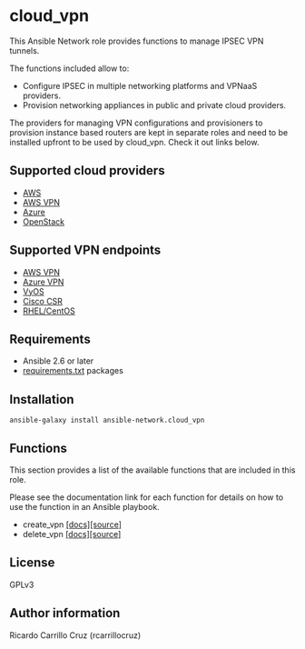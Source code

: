 cloud_vpn
=========

This Ansible Network role provides functions to manage IPSEC VPN tunnels.

The functions included allow to:

* Configure IPSEC in multiple networking platforms and VPNaaS providers.
* Provision networking appliances in public and private
  cloud providers.

The providers for managing VPN configurations and provisioners to provision
instance based routers are kept in separate roles and need to be installed
upfront to be used by cloud_vpn. Check it out links below.

## Supported cloud providers

* [AWS](https://github.com/ansible-network/aws)
* [AWS VPN](https://github.com/ansible-network/aws)
* [Azure](https://github.com/ansible-network/azure)
* [OpenStack](https://github.com/ansible-network/openstack)

## Supported VPN endpoints

* [AWS VPN](https://github.com/ansible-network/aws)
* [Azure VPN](https://github.com/ansible-network/azure)
* [VyOS](https://github.com/ansible-network/vyos)
* [Cisco CSR](https://github.com/ansible-network/cisco_ios)
* [RHEL/CentOS](https://github.com/ansible-network/rhel)

## Requirements

* Ansible 2.6 or later
* [requirements.txt](https://github.com/ansible-network/cloud_vpn/blob/devel/requirements.txt) packages

## Installation

`ansible-galaxy install ansible-network.cloud_vpn`

## Functions

This section provides a list of the available functions that are included
in this role.

Please see the documentation link for each function for details on how to use
the function in an Ansible playbook.

* create_vpn [[docs]](https://github.com/ansible-network/cloud_vpn/blob/devel/docs/create_vpn.md)[[source]](https://github.com/ansible-network/cloud_vpn/blob/devel/tasks/create_vpn.yaml)
* delete_vpn [[docs]](https://github.com/ansible-network/cloud_vpn/blob/devel/docs/delete_vpn.md)[[source]](https://github.com/ansible-network/cloud_vpn/blob/devel/tasks/delete_vpn.yaml)

## License

GPLv3

## Author information

Ricardo Carrillo Cruz (rcarrillocruz)
